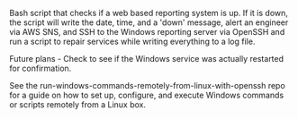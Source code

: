 Bash script that checks if a web based reporting system is up. If it is down, the script will write the date, time, and a 'down' message, alert an engineer via AWS SNS, and SSH to the Windows reporting server via OpenSSH and run a script to repair services while writing everything to a log file.

Future plans - Check to see if the Windows service was actually restarted for confirmation.

See the run-windows-commands-remotely-from-linux-with-openssh repo for a guide on how to set up, configure, and execute Windows commands or scripts remotely from a Linux box.
